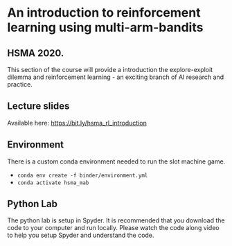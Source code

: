 # An introduction to reinforcement learning using multi-arm-bandits

## HSMA 2020.

This section of the course will provide a introduction the explore-exploit dilemma and reinforcement learning - an exciting branch of AI research and practice.

## Lecture slides

Available here: https://bit.ly/hsma_rl_introduction

## Environment

There is a custom conda environment needed to run the slot machine game.  

* `conda env create -f binder/environment.yml `
* `conda activate hsma_mab`

## Python Lab

The python lab is setup in Spyder.  It is recommended that you download the code to your computer and run locally.  Please watch the code along video to help you setup Spyder and understand the code.








